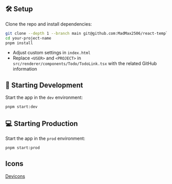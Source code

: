 ## :hammer_and_wrench: Setup

Clone the repo and install dependencies:

```bash
git clone --depth 1 --branch main git@github.com:MadMax2506/react-template.git your-project-name
cd your-project-name
pnpm install
```

* Adjust custom settings in `index.html`
* Replace `<USER>` and `<PROJECT>` in `src/renderer/components/Todo/TodoLink.tsx` with the related GitHub information

## :nut_and_bolt: Starting Development

Start the app in the `dev` environment:

```bash
pnpm start:dev
```

## :computer: Starting Production

Start the app in the `prod` environment:

```bash
pnpm start:prod
```

## Icons

[Devicons](https://github.com/devicons/devicon/tree/master/icons)
